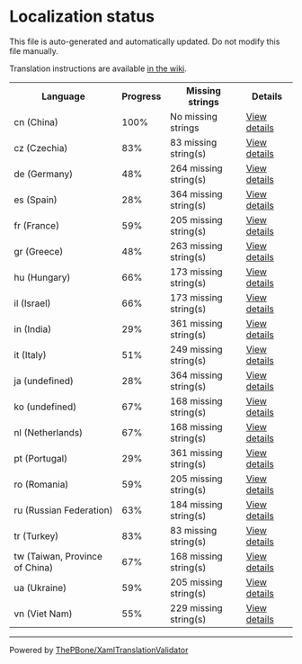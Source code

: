# Localization status

This file is auto-generated and automatically updated. Do not modify this file manually.

Translation instructions are available [in the wiki](https://github.com/ThePBone/GalaxyBudsClient/wiki/3.-How-to-help-with-translations).

<table>
<tr><th>Language</th><th>Progress</th><th>Missing strings</th><th>Details</th></tr>
<tr><td>cn (China)</td><td>100%</td><td>No missing strings</td><td><a href="cn.md">View details</a></td></tr>
<tr><td>cz (Czechia)</td><td>83%</td><td>83 missing string(s)</td><td><a href="cz.md">View details</a></td></tr>
<tr><td>de (Germany)</td><td>48%</td><td>264 missing string(s)</td><td><a href="de.md">View details</a></td></tr>
<tr><td>es (Spain)</td><td>28%</td><td>364 missing string(s)</td><td><a href="es.md">View details</a></td></tr>
<tr><td>fr (France)</td><td>59%</td><td>205 missing string(s)</td><td><a href="fr.md">View details</a></td></tr>
<tr><td>gr (Greece)</td><td>48%</td><td>263 missing string(s)</td><td><a href="gr.md">View details</a></td></tr>
<tr><td>hu (Hungary)</td><td>66%</td><td>173 missing string(s)</td><td><a href="hu.md">View details</a></td></tr>
<tr><td>il (Israel)</td><td>66%</td><td>173 missing string(s)</td><td><a href="il.md">View details</a></td></tr>
<tr><td>in (India)</td><td>29%</td><td>361 missing string(s)</td><td><a href="in.md">View details</a></td></tr>
<tr><td>it (Italy)</td><td>51%</td><td>249 missing string(s)</td><td><a href="it.md">View details</a></td></tr>
<tr><td>ja (undefined)</td><td>28%</td><td>364 missing string(s)</td><td><a href="ja.md">View details</a></td></tr>
<tr><td>ko (undefined)</td><td>67%</td><td>168 missing string(s)</td><td><a href="ko.md">View details</a></td></tr>
<tr><td>nl (Netherlands)</td><td>67%</td><td>168 missing string(s)</td><td><a href="nl.md">View details</a></td></tr>
<tr><td>pt (Portugal)</td><td>29%</td><td>361 missing string(s)</td><td><a href="pt.md">View details</a></td></tr>
<tr><td>ro (Romania)</td><td>59%</td><td>205 missing string(s)</td><td><a href="ro.md">View details</a></td></tr>
<tr><td>ru (Russian Federation)</td><td>63%</td><td>184 missing string(s)</td><td><a href="ru.md">View details</a></td></tr>
<tr><td>tr (Turkey)</td><td>83%</td><td>83 missing string(s)</td><td><a href="tr.md">View details</a></td></tr>
<tr><td>tw (Taiwan, Province of China)</td><td>67%</td><td>168 missing string(s)</td><td><a href="tw.md">View details</a></td></tr>
<tr><td>ua (Ukraine)</td><td>59%</td><td>205 missing string(s)</td><td><a href="ua.md">View details</a></td></tr>
<tr><td>vn (Viet Nam)</td><td>55%</td><td>229 missing string(s)</td><td><a href="vn.md">View details</a></td></tr>

</table>

__________

Powered by [ThePBone/XamlTranslationValidator](https://github.com/ThePBone/XamlTranslationValidator)